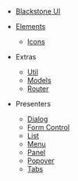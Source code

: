 * [Blackstone UI](/README.md)

* [Elements](/elements/README.md)
    * [Icons](./icons.md)

* Extras
    * [Util](/util/README.md)
    * [Models](/models/README.md)
    * [Router](/router/README.md)

* Presenters
    * [Dialog](/presenters/dialog/README.md)
    * [Form Control](/presenters/form-control/README.md)
    * [List](/presenters/list/README.md)
    * [Menu](/presenters/menu/README.md)
    * [Panel](/presenters/panel/README.md)
    * [Popover](/presenters/popover/README.md)
    * [Tabs](/presenters/tabs/README.md)